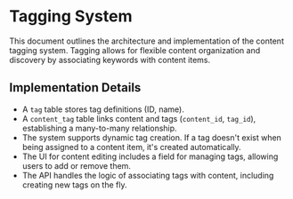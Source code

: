 # Tagging System

This document outlines the architecture and implementation of the content tagging system. Tagging allows for flexible content organization and discovery by associating keywords with content items.

## Implementation Details

- A `tag` table stores tag definitions (ID, name).
- A `content_tag` table links content and tags (`content_id`, `tag_id`), establishing a many-to-many relationship.
- The system supports dynamic tag creation. If a tag doesn't exist when being assigned to a content item, it's created automatically.
- The UI for content editing includes a field for managing tags, allowing users to add or remove them.
- The API handles the logic of associating tags with content, including creating new tags on the fly.
